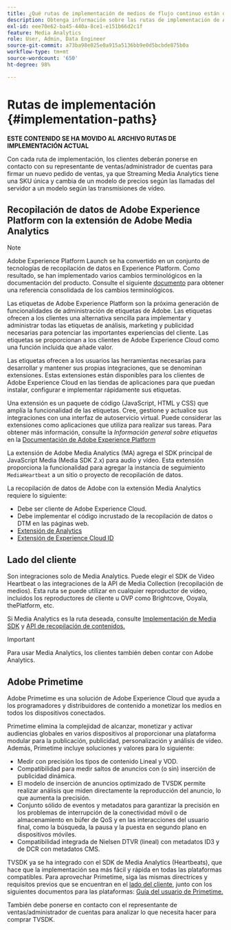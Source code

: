 ```yaml
---
title: ¿Qué rutas de implementación de medios de flujo continuo están disponibles?
description: Obtenga información sobre las rutas de implementación de Adobe Streaming Media, incluida la recopilación de datos de Adobe Experience Platform.
exl-id: eee70e62-ba45-440a-8ce1-e151b66d2c1f
feature: Media Analytics
role: User, Admin, Data Engineer
source-git-commit: a73ba98e025e0a915a5136bb9e0d5bcbde875b0a
workflow-type: tm+mt
source-wordcount: '650'
ht-degree: 98%

---
```


# Rutas de implementación {#implementation-paths}

**ESTE CONTENIDO SE HA MOVIDO AL ARCHIVO RUTAS DE IMPLEMENTACIÓN ACTUAL**

Con cada ruta de implementación, los clientes deberán ponerse en contacto con su representante de ventas/administrador de cuentas para firmar un nuevo pedido de ventas, ya que Streaming Media Analytics tiene una SKU única y cambia de un modelo de precios según las llamadas del servidor a un modelo según las transmisiones de vídeo.

## Recopilación de datos de Adobe Experience Platform con la extensión de Adobe Media Analytics

>[!NOTE]
>Adobe Experience Platform Launch se ha convertido en un conjunto de tecnologías de recopilación de datos en Experience Platform. Como resultado, se han implementado varios cambios terminológicos en la documentación del producto. Consulte el siguiente [documento](https://experienceleague.adobe.com/docs/experience-platform/tags/term-updates.html?lang=es) para obtener una referencia consolidada de los cambios terminológicos.


Las etiquetas de Adobe Experience Platform son la próxima generación de funcionalidades de administración de etiquetas de Adobe. Las etiquetas ofrecen a los clientes una alternativa sencilla para implementar y administrar todas las etiquetas de análisis, marketing y publicidad necesarias para potenciar las importantes experiencias del cliente. Las etiquetas se proporcionan a los clientes de Adobe Experience Cloud como una función incluida que añade valor.

Las etiquetas ofrecen a los usuarios las herramientas necesarias para desarrollar y mantener sus propias integraciones, que se denominan extensiones. Estas extensiones están disponibles para los clientes de Adobe Experience Cloud en las tiendas de aplicaciones para que puedan instalar, configurar e implementar rápidamente sus etiquetas.

Una extensión es un paquete de código (JavaScript, HTML y CSS) que amplía la funcionalidad de las etiquetas. Cree, gestione y actualice sus integraciones con una interfaz de autoservicio virtual. Puede considerar las extensiones como aplicaciones que utiliza para realizar sus tareas. Para obtener más información, consulte la *Información general sobre etiquetas* en la [Documentación de Adobe Experience Platform](https://experienceleague.adobe.com/docs/experience-platform/tags/home.html?lang=es)

La extensión de Adobe Media Analytics (MA) agrega el SDK principal de JavaScript Media (Media SDK 2.x) para audio y vídeo. Esta extensión proporciona la funcionalidad para agregar la instancia de seguimiento `MediaHeartbeat` a un sitio o proyecto de recopilación de datos.

La recopilación de datos de Adobe con la extensión Media Analytics requiere lo siguiente:
* Debe ser cliente de Adobe Experience Cloud.
* Debe implementar el código incrustado de la recopilación de datos o DTM en las páginas web.
* [Extensión de Analytics](https://experienceleague.adobe.com/docs/experience-platform/tags/extensions/adobe/analytics/overview.html?lang=es)
* [Extensión de Experience Cloud ID](https://experienceleague.adobe.com/docs/experience-platform/tags/extensions/adobe/id-service/overview.html?lang=es)


## Lado del cliente

Son integraciones solo de Media Analytics. Puede elegir el SDK de Video Heartbeat o las integraciones de la API de Media Collection (recopilación de medios). Esta ruta se puede utilizar en cualquier reproductor de vídeo, incluidos los reproductores de cliente u OVP como Brightcove, Ooyala, thePlatform, etc.

Si Media Analytics es la ruta deseada, consulte [Implementación de Media SDK](/help/implementation/media-sdk/setup/setup-overview.md) y [API de recopilación de contenidos.](/help/media-collection-api/mc-api-overview.md)

>[!IMPORTANT]
>Para usar Media Analytics, los clientes también deben contar con Adobe Analytics.

## Adobe Primetime

Adobe Primetime es una solución de Adobe Experience Cloud que ayuda a los programadores y distribuidores de contenido a monetizar los medios en todos los dispositivos conectados.

Primetime elimina la complejidad de alcanzar, monetizar y activar audiencias globales en varios dispositivos al proporcionar una plataforma modular para la publicación, publicidad, personalización y análisis de vídeo. Además, Primetime incluye soluciones y valores para lo siguiente:

* Medir con precisión los tipos de contenido Lineal y VOD.
* Compatibilidad para medir saltos de anuncios con (o sin) inserción de publicidad dinámica.
* El modelo de inserción de anuncios optimizado de TVSDK permite realizar análisis que miden directamente la reproducción del anuncio, lo que aumenta la precisión.
* Conjunto sólido de eventos y metadatos para garantizar la precisión en los problemas de interrupción de la conectividad móvil o de almacenamiento en búfer de QoS y en las interacciones del usuario final, como la búsqueda, la pausa y la puesta en segundo plano en dispositivos móviles.
* Compatibilidad integrada de Nielsen DTVR (lineal) con metadatos ID3 y de DCR con metadatos CMS.


TVSDK ya se ha integrado con el SDK de Media Analytics (Heartbeats), que hace que la implementación sea más fácil y rápida en todas las plataformas compatibles. Para aprovechar Primetime, siga las mismas directrices y requisitos previos que se encuentran en el [lado del cliente](/help/intro-to-ava/implementation-paths/client-side-path.md), junto con los siguientes documentos para las plataformas: [Guía del usuario de Primetime.](https://helpx.adobe.com/es/support/primetime.html)

También debe ponerse en contacto con el representante de ventas/administrador de cuentas para analizar lo que necesita hacer para comprar TVSDK.
